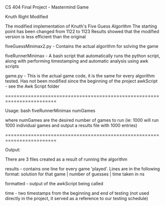 CS 404 Final Project - Mastermind Game

Knuth Right Modified

The modified implementation of Knuth's Five Guess Algorithm
The starting point has been changed from 1122 to 1123
Results showed that the modified version is less efficient than the original

fiveGuessMinimax2.py - Contains the actual algorithm for solving the game

fiveRunnerMinimax - A bash script that automatically runs the python script, along with performing timestamping and automatic analysis using awk scripts

game.py - This is the actual game code, it is the same for every algorithm tested. Has not been modified since the beginning of the project
awkScript - see the Awk Script folder

========================================================================

Usage:
bash fiveRunnerMinimax numGames

where numGames are the desired number of games to run (ie: 1000 will run 1000 individual games and output a results file with 1000 entries)

========================================================================

Output:

There are 3 files created as a result of running the algorithm

results - contains one line for every game 'played'. Lines are in the following format: 
		solution for that game | number of guesses | time taken in ns

formatted - output of the awkScript being called

time - two timestamps from the beginning and end of testing (not used directly in the project, it served as a reference to our testing schedule)
